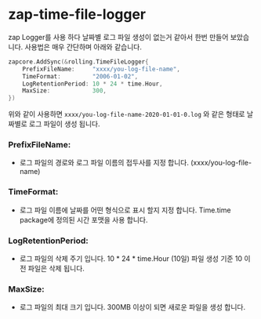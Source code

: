 # zap-time-file-logger


zap Logger를 사용 하다 날짜별 로그 파일 생성이 없는거 같아서 한번 만들어 보았습니다.
사용법은 매우 간단하며 아래와 같습니다.

```go
zapcore.AddSync(&rolling.TimeFileLogger{
    PrefixFileName:     "xxxx/you-log-file-name",
    TimeFormat:         "2006-01-02",
    LogRetentionPeriod: 10 * 24 * time.Hour,
    MaxSize:            300,
})
```

위와 같이 사용하면 `xxxx/you-log-file-name-2020-01-01-0.log` 와 같은 형태로 날짜별로 로그 파일이 생성 됩니다.

### PrefixFileName:
- 로그 파일의 경로와 로그 파일 이름의 접두사를 지정 합니다. (xxxx/you-log-file-name)

### TimeFormat:
- 로그 파일 이름에 날짜를 어떤 형식으로 표시 할지 지정 합니다. Time.time package에 정의된 시간 포맷을 사용 합니다.

### LogRetentionPeriod:
- 로그 파일의 삭제 주기 입니다. 10 * 24 * time.Hour (10일) 파일 생성 기준 10 이전 파일은 삭제 됩니다.

### MaxSize:
- 로그 파일의 최대 크기 입니다. 300MB 이상이 되면 새로운 파일을 생성 합니다.

